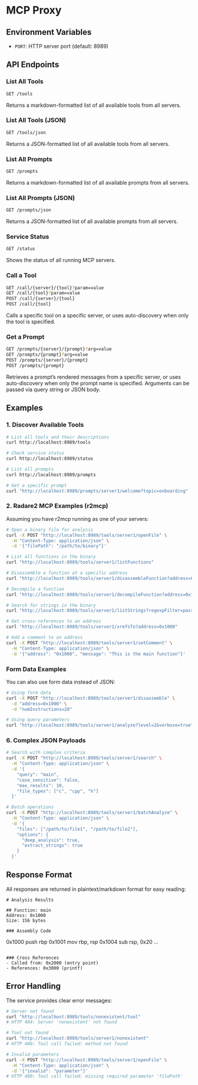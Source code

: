 # MCP Proxy

## Environment Variables

- `PORT`: HTTP server port (default: 8989)

## API Endpoints

### List All Tools
```bash
GET /tools
```
Returns a markdown-formatted list of all available tools from all servers.

### List All Tools (JSON)
```bash
GET /tools/json
```
Returns a JSON-formatted list of all available tools from all servers.

### List All Prompts
```bash
GET /prompts
```
Returns a markdown-formatted list of all available prompts from all servers.

### List All Prompts (JSON)
```bash
GET /prompts/json
```
Returns a JSON-formatted list of all available prompts from all servers.

### Service Status
```bash
GET /status
```
Shows the status of all running MCP servers.

### Call a Tool
```bash
GET /call/{server}/{tool}?param=value
GET /call/{tool}?param=value
POST /call/{server}/{tool}
POST /call/{tool}
```
Calls a specific tool on a specific server, or uses auto-discovery when only the tool is specified.

### Get a Prompt
```bash
GET /prompts/{server}/{prompt}?arg=value
GET /prompts/{prompt}?arg=value
POST /prompts/{server}/{prompt}
POST /prompts/{prompt}
```
Retrieves a prompt’s rendered messages from a specific server, or uses auto-discovery when only the prompt name is specified. Arguments can be passed via query string or JSON body.

## Examples

### 1. Discover Available Tools

```bash
# List all tools and their descriptions
curl http://localhost:8989/tools

# Check service status
curl http://localhost:8989/status

# List all prompts
curl http://localhost:8989/prompts

# Get a specific prompt
curl "http://localhost:8989/prompts/server1/welcome?topic=onboarding"
```

### 2. Radare2 MCP Examples (r2mcp)

Assuming you have r2mcp running as one of your servers:

```bash
# Open a binary file for analysis
curl -X POST "http://localhost:8989/tools/server1/openFile" \
  -H "Content-Type: application/json" \
  -d '{"filePath": "/path/to/binary"}'

# List all functions in the binary
curl "http://localhost:8989/tools/server1/listFunctions"

# Disassemble a function at a specific address
curl "http://localhost:8989/tools/server1/disassembleFunction?address=0x1000"

# Decompile a function
curl "http://localhost:8989/tools/server1/decompileFunction?address=0x1000"

# Search for strings in the binary
curl "http://localhost:8989/tools/server1/listStrings?regexpFilter=password"

# Get cross-references to an address
curl "http://localhost:8989/tools/server1/xrefsTo?address=0x1000"

# Add a comment to an address
curl -X POST "http://localhost:8989/tools/server1/setComment" \
  -H "Content-Type: application/json" \
  -d '{"address": "0x1000", "message": "This is the main function"}'
```

### Form Data Examples

You can also use form data instead of JSON:

```bash
# Using form data
curl -X POST "http://localhost:8989/tools/server1/disassemble" \
  -d "address=0x1000" \
  -d "numInstructions=20"

# Using query parameters
curl "http://localhost:8989/tools/server1/analyze?level=2&verbose=true"
```

### 6. Complex JSON Payloads

```bash
# Search with complex criteria
curl -X POST "http://localhost:8989/tools/server1/search" \
  -H "Content-Type: application/json" \
  -d '{
    "query": "main",
    "case_sensitive": false,
    "max_results": 10,
    "file_types": ["c", "cpp", "h"]
  }'

# Batch operations
curl -X POST "http://localhost:8989/tools/server1/batchAnalyze" \
  -H "Content-Type: application/json" \
  -d '{
    "files": ["/path/to/file1", "/path/to/file2"],
    "options": {
      "deep_analysis": true,
      "extract_strings": true
    }
  }'
```

## Response Format

All responses are returned in plaintext/markdown format for easy reading:

```
# Analysis Results

## Function: main
Address: 0x1000
Size: 156 bytes

### Assembly Code
```
0x1000  push rbp
0x1001  mov rbp, rsp
0x1004  sub rsp, 0x20
...
```

### Cross References
- Called from: 0x2000 (entry point)
- References: 0x3000 (printf)
```

## Error Handling

The service provides clear error messages:

```bash
# Server not found
curl "http://localhost:8989/tools/nonexistent/tool"
# HTTP 404: Server 'nonexistent' not found

# Tool not found
curl "http://localhost:8989/tools/server1/nonexistent"
# HTTP 400: Tool call failed: method not found

# Invalid parameters
curl -X POST "http://localhost:8989/tools/server1/openFile" \
  -H "Content-Type: application/json" \
  -d '{"invalid": "parameter"}'
# HTTP 400: Tool call failed: missing required parameter 'filePath'
```
